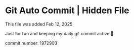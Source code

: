 # Git Auto Commit | Hidden File

This file was added Feb 12, 2025

Just for fun and keeping my daily git commit active 🤪

commit number: 1972903
